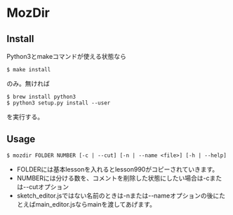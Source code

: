 # MozDir

## Install

Python3とmakeコマンドが使える状態なら

```
$ make install
```

のみ。無ければ

```
$ brew install python3
$ python3 setup.py install --user
```

を実行する。

## Usage

```
$ mozdir FOLDER NUMBER [-c | --cut] [-n | --name <file>] [-h | --help]
```

- FOLDERには基本lessonを入れるとlesson990がコピーされていきます。
- NUMBERには分ける数を、コメントを削除した状態にしたい場合は-cまたは--cutオプション
- sketch_editor.jsではない名前のときは-nまたは--nameオプションの後にたとえばmain_editor.jsならmainを渡してあげます。
